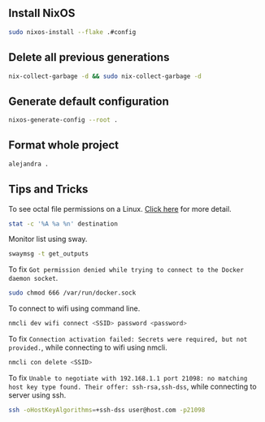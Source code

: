 ## Install NixOS

```bash
sudo nixos-install --flake .#config
```

## Delete all previous generations

```bash
nix-collect-garbage -d && sudo nix-collect-garbage -d
```

## Generate default configuration

```bash
nixos-generate-config --root .
```

## Format whole project

```bash
alejandra .
```

## Tips and Tricks

To see octal file permissions on a Linux. [Click here](https://www.cyberciti.biz/faq/get-octal-file-permissions-from-command-line-on-linuxunix/) for more detail.

```bash
stat -c '%A %a %n' destination
```

Monitor list using sway.

```bash
swaymsg -t get_outputs
```

To fix `Got permission denied while trying to connect to the Docker daemon socket`.

```bash
sudo chmod 666 /var/run/docker.sock
```

To connect to wifi using command line.

```bash
nmcli dev wifi connect <SSID> password <password>
```

To fix `Connection activation failed: Secrets were required, but not provided.`, while connecting to wifi using nmcli.

```bash
nmcli con delete <SSID>
```

To fix `Unable to negotiate with 192.168.1.1 port 21098: no matching host key type found. Their offer: ssh-rsa,ssh-dss`, while connecting to server using ssh.

```bash
ssh -oHostKeyAlgorithms=+ssh-dss user@host.com -p21098
```
